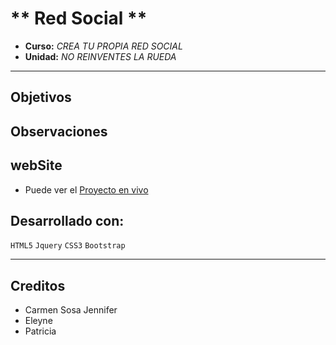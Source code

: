 ﻿# ** Red Social **
* **Curso:** _CREA TU PROPIA RED SOCIAL_
* **Unidad:** _NO REINVENTES LA RUEDA_

***
## Objetivos

## Observaciones

## webSite
* Puede ver el [Proyecto en vivo](https://jennifercarmen.github.io/RED-SOCIAL/)

## Desarrollado con:

`HTML5` `Jquery` `CSS3` `Bootstrap` 

***

## Creditos
* Carmen Sosa Jennifer
* Eleyne
* Patricia
